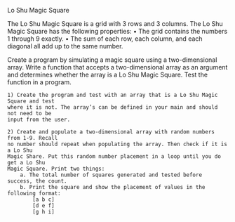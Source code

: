 Lo Shu Magic Square

The Lo Shu Magic Square is a grid with 3 rows and 3 columns.
The Lo Shu Magic Square has the following properties: 
    • The grid contains the numbers 1 through 9 exactly. 
    • The sum of each row, each column, and each diagonal all add up to the same number. 

Create a program by simulating a magic square using a two-dimensional array. Write a 
function that accepts a two-dimensional array as an argument and determines whether the 
array is a Lo Shu Magic Square. Test the function in a program.

    1) Create the program and test with an array that is a Lo Shu Magic Square and test 
    where it is not. The array’s can be defined in your main and should not need to be 
    input from the user.

    2) Create and populate a two-dimensional array with random numbers from 1-9. Recall 
    no number should repeat when populating the array. Then check if it is a Lo Shu 
    Magic Share. Put this random number placement in a loop until you do get a Lo Shu 
    Magic Square. Print two things:
        a. The total number of squares generated and tested before success, the count.
        b. Print the square and show the placement of values in the following format:
            [a b c]
            [d e f]
            [g h i]